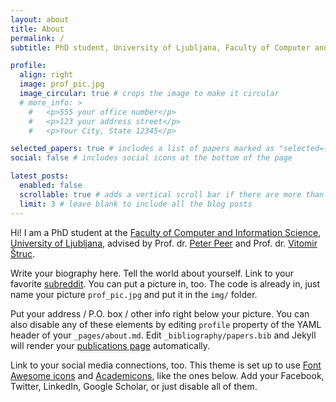 ```yaml
---
layout: about
title: About
permalink: /
subtitle: PhD student, University of Ljubljana, Faculty of Computer and Information Science

profile:
  align: right
  image: prof_pic.jpg
  image_circular: true # crops the image to make it circular
  # more_info: >
    #   <p>555 your office number</p>
    #   <p>123 your address street</p>
    #   <p>Your City, State 12345</p>

selected_papers: true # includes a list of papers marked as "selected={true}"
social: false # includes social icons at the bottom of the page

latest_posts:
  enabled: false
  scrollable: true # adds a vertical scroll bar if there are more than 3 new posts items
  limit: 3 # leave blank to include all the blog posts
---
```


Hi! I am a PhD student at the [Faculty of Computer and Information Science](https://fri.uni-lj.si/en), [University of Ljubljana](https://www.uni-lj.si/en/university), advised by Prof. dr. [Peter Peer](https://fri.uni-lj.si/en/about-faculty/employees/peter-peer) and Prof. dr. [Vitomir Štruc](https://lmi.fe.uni-lj.si/en/vitomir-struc/). 

Write your biography here. Tell the world about yourself. Link to your favorite [subreddit](http://reddit.com). You can put a picture in, too. The code is already in, just name your picture `prof_pic.jpg` and put it in the `img/` folder.

Put your address / P.O. box / other info right below your picture. You can also disable any of these elements by editing `profile` property of the YAML header of your `_pages/about.md`. Edit `_bibliography/papers.bib` and Jekyll will render your [publications page](/al-folio/publications/) automatically.

Link to your social media connections, too. This theme is set up to use [Font Awesome icons](https://fontawesome.com/) and [Academicons](https://jpswalsh.github.io/academicons/), like the ones below. Add your Facebook, Twitter, LinkedIn, Google Scholar, or just disable all of them.
